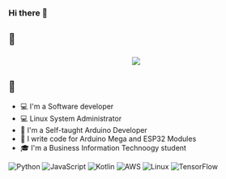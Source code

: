 ### Hi there 👋

<!--
**butasi/butasi** is a ✨ _special_ ✨ repository because its `README.md` (this file) appears on your GitHub profile.

Here are some ideas to get you started:

- 🔭 I’m currently working on ...
- 🌱 I’m currently learning ...
- 👯 I’m looking to collaborate on ...
- 🤔 I’m looking for help with ...
- 💬 Ask me about ...
- 📫 How to reach me: ...
- 😄 Pronouns: ...
- ⚡ Fun fact: ...
-->
## 📖 <h3 align = "center"><img src="https://readme-typing-svg.herokuapp.com?color=%23F7F7F7&size=21&center=true&vCenter=true&width=650&height=100&lines=All+About+%F0%9F%91%A8%F0%9F%8F%BB%E2%80%8D%F0%9F%8E%93+Butasi+%F0%9F%91%A9%E2%80%8D%F0%9F%92%BB"></h3>
## 📖

* 💻 I'm a Software developer
* 💻 Linux System Administrator
* 🎨 I'm a Self-taught Arduino Developer
* 📱 I write code for Arduino Mega and ESP32 Modules
* 🎓 I'm a Business Information Technoogy student

![Python](https://img.shields.io/badge/-Python-000?&logo=Python)
![JavaScript](https://img.shields.io/badge/-JavaScript-000?&logo=JavaScript)
![Kotlin](https://img.shields.io/badge/-Solidity-000?&logo=solidity)
![AWS](https://img.shields.io/badge/-AWS-000?&logo=Amazon-AWS&logoColor=F90)
![Linux](https://img.shields.io/badge/-Linux-000?&logo=ubuntu)
![TensorFlow](https://img.shields.io/badge/-TensorFlow-000?&logo=TensorFlow)

